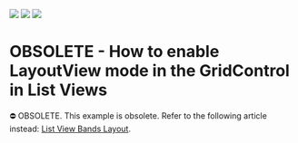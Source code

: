 <!-- default badges list -->
![](https://img.shields.io/endpoint?url=https://codecentral.devexpress.com/api/v1/VersionRange/134075399/11.1.4%2B)
[![](https://img.shields.io/badge/Open_in_DevExpress_Support_Center-FF7200?style=flat-square&logo=DevExpress&logoColor=white)](https://supportcenter.devexpress.com/ticket/details/E1486)
[![](https://img.shields.io/badge/📖_How_to_use_DevExpress_Examples-e9f6fc?style=flat-square)](https://docs.devexpress.com/GeneralInformation/403183)
<!-- default badges end -->
# OBSOLETE - How to enable LayoutView mode in the GridControl in List Views

⛔ OBSOLETE. This example is obsolete. Refer to the following article instead: [List View Bands Layout](https://docs.devexpress.com/eXpressAppFramework/113695/ui-construction/views/layout/list-view-bands-layout).